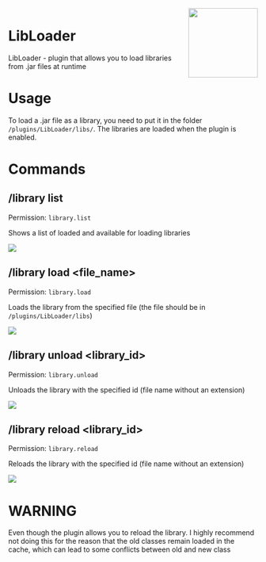 <img align="right" src="https://media.discordapp.net/attachments/945691411435622453/1122117359134572615/download.png" height="140" width="140">

# LibLoader

LibLoader - plugin that allows you to load 
libraries from .jar files at runtime


# Usage 

To load a .jar file as a library, you need to 
put it in the folder `/plugins/LibLoader/libs/`.
The libraries are loaded when the plugin is enabled.


# Commands


## /library list 

Permission: `library.list`

Shows a list of loaded and available for 
loading libraries

<img src="https://media.discordapp.net/attachments/945691411435622453/1122120444749807676/image.png">


## /library load <file_name> 

Permission: `library.load`

Loads the library from the specified file
(the file should be in `/plugins/LibLoader/libs`)

<img src="https://media.discordapp.net/attachments/945691411435622453/1122123009696739378/image.png">

## /library unload <library_id>

Permission: `library.unload`

Unloads the library with the specified id 
(file name without an extension)

<img src="https://media.discordapp.net/attachments/945691411435622453/1122122360854675566/image.png">

## /library reload <library_id>

Permission: `library.reload`

Reloads the library with the specified id 
(file name without an extension)

<img src="https://media.discordapp.net/attachments/945691411435622453/1122123201741324288/image.png">

# WARNING

Even though the plugin allows you to reload the library. 
I highly recommend not doing this for the reason that the 
old classes remain loaded in the cache, which can lead to
some conflicts between old and new class

